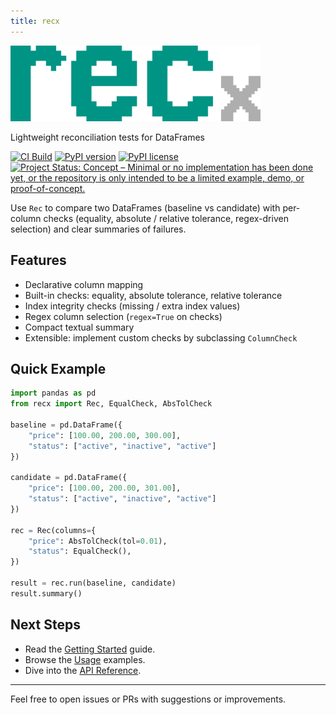 ```yaml
---
title: recx
---
```


<img src="assets/logo.svg" width="400">


Lightweight reconciliation tests for DataFrames

[![CI Build](https://img.shields.io/github/actions/workflow/status/robolyst/recx/ci.yml?branch=main&label=tests&style=for-the-badge)](https://github.com/robolyst/recx/actions/workflows/ci.yml?query=branch%3Amain)
[![PyPI version](https://img.shields.io/pypi/v/recx.svg?style=for-the-badge)](https://pypi.org/project/recx/)
[![PyPI license](https://img.shields.io/pypi/l/recx.svg?style=for-the-badge)](https://pypi.python.org/pypi/)
[![Project Status: Concept – Minimal or no implementation has been done yet, or the repository is only intended to be a limited example, demo, or proof-of-concept.](https://img.shields.io/badge/repo%20status-Concept-lightgrey?style=for-the-badge)](https://www.repostatus.org/#concept)

Use `Rec` to compare two DataFrames (baseline vs candidate) with per-column checks (equality, absolute / relative tolerance, regex-driven selection) and clear summaries of failures.

## Features

- Declarative column mapping
- Built-in checks: equality, absolute tolerance, relative tolerance
- Index integrity checks (missing / extra index values)
- Regex column selection (`regex=True` on checks)
- Compact textual summary
- Extensible: implement custom checks by subclassing `ColumnCheck`

## Quick Example

```python
import pandas as pd
from recx import Rec, EqualCheck, AbsTolCheck

baseline = pd.DataFrame({
    "price": [100.00, 200.00, 300.00],
    "status": ["active", "inactive", "active"]
})

candidate = pd.DataFrame({
    "price": [100.00, 200.00, 301.00],
    "status": ["active", "inactive", "active"]
})

rec = Rec(columns={
    "price": AbsTolCheck(tol=0.01),
    "status": EqualCheck(),
})

result = rec.run(baseline, candidate)
result.summary()
```

## Next Steps

* Read the [Getting Started](getting-started.md) guide.
* Browse the [Usage](usage.md) examples.
* Dive into the [API Reference](api.md).

---

Feel free to open issues or PRs with suggestions or improvements.

